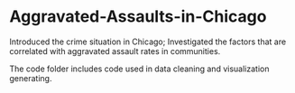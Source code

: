# Aggravated-Assaults-in-Chicago
Introduced the crime situation in Chicago; Investigated the factors that are correlated with aggravated assault rates in communities.

The code folder includes code used in data cleaning and visualization generating. 
